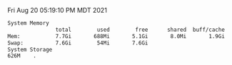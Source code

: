 Fri Aug 20 05:19:10 PM MDT 2021
```bash
System Memory
               total        used        free      shared  buff/cache   available
Mem:           7.7Gi       688Mi       5.1Gi       8.0Mi       1.9Gi       6.7Gi
Swap:          7.6Gi        54Mi       7.6Gi
System Storage
626M	.
```
